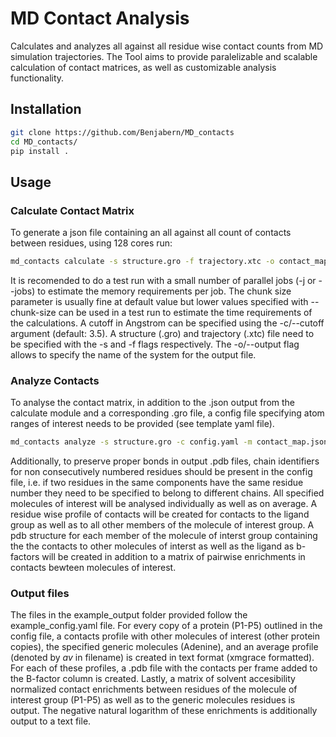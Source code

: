 # MD Contact Analysis
Calculates and analyzes all against all residue wise contact counts from MD simulation trajectories. The Tool aims to provide paralelizable and scalable calculation of contact matrices, as well as customizable analysis functionality.

## Installation

```bash
git clone https://github.com/Benjabern/MD_contacts
cd MD_contacts/
pip install .
```

## Usage

### Calculate Contact Matrix
To generate a json file containing an all against all count of contacts between residues, using 128 cores run:

```bash
md_contacts calculate -s structure.gro -f trajectory.xtc -o contact_map.json -j 128
```
It is recomended to do a test run with a small number of parallel jobs (-j or --jobs) to estimate the memory requirements per job. 
The chunk size parameter is usually fine at default value but lower values specified with --chunk-size can be used in a test run to estimate the time requirements of the calculations.
A cutoff in Angstrom can be specified using the -c/--cutoff argument (default: 3.5).
A structure (.gro) and trajectory (.xtc) file need to be specified with the -s and -f flags respectively.
The -o/--output flag allows to specify the name of the system for the output file.

### Analyze Contacts
To analyse the contact matrix, in addition to the .json output from the calculate module and a corresponding .gro file,
a config file specifying atom ranges of interest needs to be provided (see template yaml file). 

```bash
md_contacts analyze -s structure.gro -c config.yaml -m contact_map.json
```
Additionally, to preserve proper bonds in output .pdb files, chain identifiers for non consecutively numbered residues should be present in the config file, i.e. if two residues in the same components have the same residue number they need to be specified to belong to different chains.
All specified molecules of interest will be analysed individually as well as on average. A residue wise profile
of contacts will be created for contacts to the ligand group as well as to all other members of the molecule of interest group.
A pdb structure for each member of the molecule of interst group containing the the contacts to other molecules of interst as well as the ligand as b-factors will be created in addition to a matrix of pairwise enrichments in contacts bewteen molecules of interest.

### Output files
The files in the example_output folder provided follow the example_config.yaml file. For every copy of a protein (P1-P5) outlined in the config file, a contacts profile with other molecules of interest (other protein copies), the specified generic molecules (Adenine), and an average profile (denoted by _av_ in filename) is created in text format (xmgrace formatted). For each of these profiles, a .pdb file with the contacts per frame added to the B-factor column is created. Lastly, a matrix of solvent accesibility normalized contact enrichments between residues of the molecule of interest group (P1-P5) as well as to the generic molecules residues is output. The negative natural logarithm of these enrichments is additionally output to a text file. 
